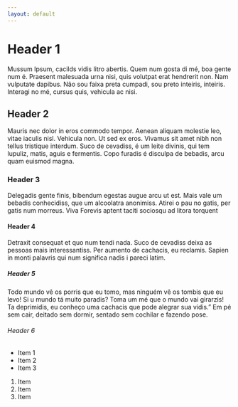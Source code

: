 ```yaml
---
layout: default
---
```


# Header 1

Mussum Ipsum, cacilds vidis litro abertis. Quem num gosta di mé, boa gente num é. Praesent malesuada urna nisi, quis volutpat erat hendrerit non. Nam vulputate dapibus. Não sou faixa preta cumpadi, sou preto inteiris, inteiris. Interagi no mé, cursus quis, vehicula ac nisi.

## Header 2

Mauris nec dolor in eros commodo tempor. Aenean aliquam molestie leo, vitae iaculis nisl. Vehicula non. Ut sed ex eros. Vivamus sit amet nibh non tellus tristique interdum. Suco de cevadiss, é um leite divinis, qui tem lupuliz, matis, aguis e fermentis. Copo furadis é disculpa de bebadis, arcu quam euismod magna.

### Header 3

Delegadis gente finis, bibendum egestas augue arcu ut est. Mais vale um bebadis conhecidiss, que um alcoolatra anonimiss. Atirei o pau no gatis, per gatis num morreus. Viva Forevis aptent taciti sociosqu ad litora torquent

#### Header 4

Detraxit consequat et quo num tendi nada. Suco de cevadiss deixa as pessoas mais interessantiss. Per aumento de cachacis, eu reclamis. Sapien in monti palavris qui num significa nadis i pareci latim.

##### Header 5

Todo mundo vê os porris que eu tomo, mas ninguém vê os tombis que eu levo! Si u mundo tá muito paradis? Toma um mé que o mundo vai girarzis! Ta deprimidis, eu conheço uma cachacis que pode alegrar sua vidis.” Em pé sem cair, deitado sem dormir, sentado sem cochilar e fazendo pose.

###### Header 6

- Item 1
- Item 2
- Item 3

1. Item
2. Item
3. Item
